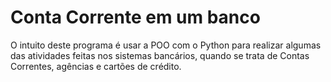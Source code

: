 # Conta Corrente em um banco
O intuito deste programa é usar a POO com o Python para realizar algumas das atividades feitas nos sistemas bancários, quando se trata de Contas Correntes, agências e cartões de crédito.
